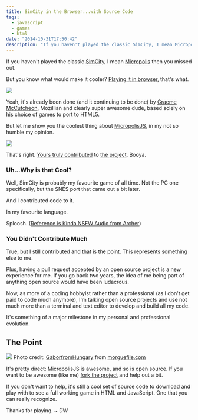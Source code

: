 ```yaml
---
title: SimCity in the Browser...with Source Code
tags:
  - javascript
  - games
  - html
date: "2014-10-31T17:50:42"
description: "If you haven't played the classic SimCity, I mean Micropolis then you missed out."
---
```


[1]: micropolisjs-city.png
[2]: micropolisjs-pullrequest.PNG
[3]: file54531acb193b9.jpg

If you haven't played the classic [SimCity](http://www.simcity.com/en_US/product/simcity-classic), I mean [Micropolis](https://code.google.com/p/micropolis/) then you missed out.

But you know what would make it cooler? [Playing it in browser](http://micropolisjs.graememcc.co.uk/), that's what.

![][1]

Yeah, it's already been done (and it continuing to be done) by [Graeme McCutcheon](http://www.graememcc.co.uk/), Mozillian and clearly super awesome dude, based solely on his choice of games to port to HTML5.

But let me show you the coolest thing about [MicropolisJS](http://micropolisjs.graememcc.co.uk/), in my not so humble my opinion.

![][2]

That's right. [Yours truly contributed](https://github.com/graememcc/micropolisJS/pull/17) to [the project](https://github.com/graememcc/micropolisJS). Booya.

### Uh...Why is that Cool?

Well, SimCity is probably my favourite game of all time. Not the PC one specifically, but the SNES port that came out a bit later.

And I contributed code to it.

In my favourite language.

Sploosh. ([Reference is Kinda NSFW Audio from Archer](http://youtu.be/HC1NqZvY_lA?t=6s))

### You Didn't Contribute Much

True, but I still contributed and that is the point. This represents something else to me.

Plus, having a pull request accepted by an open source project is a new experience for me. If you go back two years, the idea of me being part of anything open source would have been ludacrous.

Now, as more of a coding hobbyist rather than a professional (as I don't get paid to code much anymore), I'm talking open source projects and use not much more than a terminal and text editor to develop and build all my code.

It's something of a major milestone in my personal and professional evolution.

## The Point

![][3]
Photo credit: [GaborfromHungary](http://www.morguefile.com/creative/GaborfromHungary) from [morguefile.com](http://www.morguefile.com/)

It's pretty direct: MicropolisJS is awesome, and so is open source. If you want to be awesome (like me) [fork the project](https://github.com/graememcc/micropolisJS) and help out a bit.

If you don't want to help, it's still a cool set of source code to download and play with to see a full working game in HTML and JavaScript. One that you can really recognize.

Thanks for playing. ~ DW